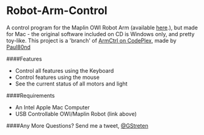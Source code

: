 Robot-Arm-Control
=================

A control program for the Maplin OWI Robot Arm (available [here](http://www.maplin.co.uk/robotic-arm-kit-with-usb-pc-interface-266257).), but made for Mac - the original software included on CD is Windows only, and pretty toy-like.
This project is a 'branch' of [ArmCtrl on CodePlex](http://armctrl.codeplex.com), made by [Paul80nd](http://www.codeplex.com/site/users/view/paul80nd)

####Features
* Control all features using the Keyboard
* Control features using the mouse
* See the current status of all motors and light

####Requirements
* An Intel Apple Mac Computer
* USB Controllable OWI/Maplin Robot (link above)

####Any More Questions?
Send me a tweet, [@GStreten](http://www.twitter.com/GStreten)
